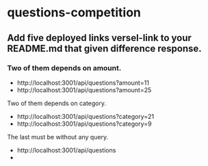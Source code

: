 # questions-competition


## Add five deployed links versel-link to your README.md that given difference response.

### Two of them depends on amount.
- http://localhost:3001/api/questions?amount=11
- http://localhost:3001/api/questions?amount=25

Two of them depends on category.
- http://localhost:3001/api/questions?category=21
- http://localhost:3001/api/questions?category=9

The last must be without any query.
- http://localhost:3001/api/questions
- 
